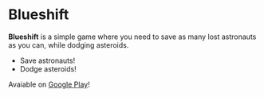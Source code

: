 # Blueshift

**Blueshift** is a simple game where you need to save as many lost astronauts as you can, while dodging asteroids.

* Save astronauts!
* Dodge asteroids!

Avaiable on [Google Play](https://play.google.com/store/apps/details?id=com.MistGateStudios.Blueshift_Beta)!
